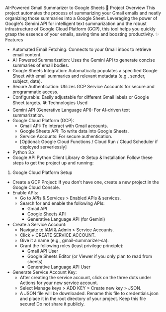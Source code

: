 AI-Powered Gmail Summarizer to Google Sheets
🚀 Project Overview
This project automates the process of summarizing your Gmail emails and neatly organizing those summaries into a Google Sheet. Leveraging the power of Google's Gemini API for intelligent text summarization and the robust infrastructure of Google Cloud Platform (GCP), this tool helps you quickly grasp the essence of your emails, saving time and boosting productivity.
✨ Features
 * Automated Email Fetching: Connects to your Gmail inbox to retrieve email content.
 * AI-Powered Summarization: Uses the Gemini API to generate concise summaries of email bodies.
 * Google Sheets Integration: Automatically populates a specified Google Sheet with email summaries and relevant metadata (e.g., sender, subject, date).
 * Secure Authentication: Utilizes GCP Service Accounts for secure and programmatic access.
 * Configurable: Easily adjustable for different Gmail labels or Google Sheet targets.
🛠️ Technologies Used
 * Gemini API (Generative Language API): For AI-driven text summarization.
 * Google Cloud Platform (GCP):
   * Gmail API: To interact with Gmail accounts.
   * Google Sheets API: To write data into Google Sheets.
   * Service Accounts: For secure authentication.
   * [Optional: Google Cloud Functions / Cloud Run / Cloud Scheduler if deployed serverlessly]
 * Python 3.x
 * Google API Python Client Library
⚙️ Setup & Installation
Follow these steps to get the project up and running:
1. Google Cloud Platform Setup
 * Create a GCP Project: If you don't have one, create a new project in the Google Cloud Console.
 * Enable APIs:
   * Go to APIs & Services > Enabled APIs & services.
   * Search for and enable the following APIs:
     * Gmail API
     * Google Sheets API
     * Generative Language API (for Gemini)
 * Create a Service Account:
   * Navigate to IAM & Admin > Service Accounts.
   * Click + CREATE SERVICE ACCOUNT.
   * Give it a name (e.g., gmail-summarizer-sa).
   * Grant the following roles (least privilege principle):
     * Gmail API User
     * Google Sheets Editor (or Viewer if you only plan to read from sheets)
     * Generative Language API User
 * Generate Service Account Key:
   * After creating the service account, click on the three dots under Actions for your new service account.
   * Select Manage keys > ADD KEY > Create new key > JSON.
   * A JSON file will be downloaded. Rename this file to credentials.json and place it in the root directory of your project. Keep this file secure! Do not share it publicly.
